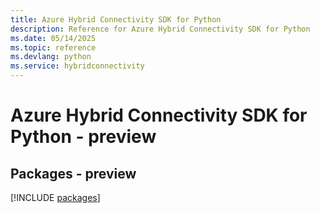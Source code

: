 ```yaml
---
title: Azure Hybrid Connectivity SDK for Python
description: Reference for Azure Hybrid Connectivity SDK for Python
ms.date: 05/14/2025
ms.topic: reference
ms.devlang: python
ms.service: hybridconnectivity
---
```

# Azure Hybrid Connectivity SDK for Python - preview
## Packages - preview
[!INCLUDE [packages](hybrid-connectivity-index.md)]